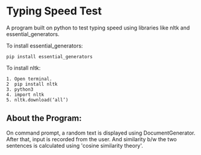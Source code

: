 # Typing Speed Test

A program built on python to test typing speed using libraries like nltk and essential_generators.

To install essential_generators:

```angular2html
pip install essential_generators
```

To install nltk: 
```angular2html
1. Open terminal.
2  pip install nltk
3. python3
4. import nltk
5. nltk.download(‘all’)
```

## About the Program:

On command prompt, a random text is displayed using DocumentGenerator. After that, input is recorded from the user. 
And similarity b/w the two sentences is calculated using 'cosine similarity theory'. 

